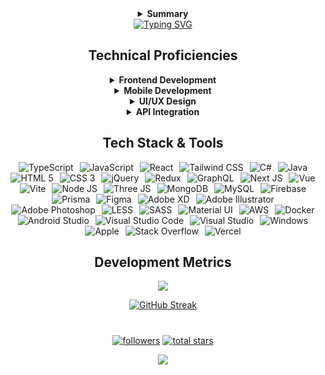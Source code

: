 <div align="center">
<details>
  <summary><b>Summary</b></summary>
I'm a passionate <b>Full Stack Developer</b>, with a strong focus on creating modern, responsive web and mobile applications. I specialise in leveraging the power of <b>React.js</b>, <b>TypeScript</b>, <b>Node.js</b> and <b>TailwindCSS</b> to build clean, user-friendly interfaces that deliver seamless experiences across all devices.
</details>

<div align="center">
  <a href="https://git.io/typing-svg">
    <img src="https://readme-typing-svg.demolab.com?font=Noto+Sans&size=33&pause=100&color=DC0663&background=17000000&width=770&height=60&lines=I'm+a+passionate+Full+Stack+Developer%2C;with+a+strong+focus+on++creating+modern%2C;responsive+web+and+mobile+applications.;I+specialise+in+leveraging+the+power+of+React.js%2C;TypeScript%2C++Node.js+and+TailwindCSS;to+build+clean%2C+user-friendly+interfaces+that+;deliver+seamless+experiences+across+all+devices." alt="Typing SVG">
  </a>
</div>

</div>

<h2 align="center">Technical Proficiencies</h2>
<div align="center">
<details>
  <summary><b>Frontend Development</b></summary>
  Crafting dynamic, responsive and pixel-perfect web applications using <b>React.js</b>, <b>JavaScript</b> & modern frameworks like <b>Next.js</b> and <b>Vue.js</b>.
</details>

<details>
  <summary><b>Mobile Development</b></summary>
  Building cross-platform mobile apps with React Native, ensuring smooth performance on both <b>Android</b> and <b>iOS</b>.
</details>

<details>
  <summary><b>UI/UX Design</b></summary>
  Designing intuitive and contemporary interfaces, with a focus on <b>user experience</b>, <b>accessibility</b> and sleek <b>animations</b>.
</details>

<details>
  <summary><b>API Integration</b></summary>
  Connecting frontends to powerful backends with <b>REST APIs</b> and <b>GraphQL</b>.
</details>
</div>

<h2 align="center">Tech Stack & Tools</h2>
<div align="center">
  <img src="https://skillicons.dev/icons?i=ts" hspace="3" title="TypeScript"/> 
  <img src="https://skillicons.dev/icons?i=js" hspace="3" title="JavaScript"/> 
  <img src="https://skillicons.dev/icons?i=react" hspace="3" title="React"/>
  <img src="https://skillicons.dev/icons?i=tailwind" hspace="3" title="Tailwind CSS"/> 
  <img src="https://skillicons.dev/icons?i=cs" hspace="3" title="C#"/> 
  <img src="https://skillicons.dev/icons?i=java" hspace="3" title="Java"/> 
  <img src="https://skillicons.dev/icons?i=html" hspace="3" title="HTML 5"/> 
  <img src="https://skillicons.dev/icons?i=css" hspace="3" title="CSS 3"/>
  <img src="https://skillicons.dev/icons?i=jquery" hspace="3" title="jQuery"/> 
  <img src="https://skillicons.dev/icons?i=redux" hspace="3" title="Redux"/> 
  <img src="https://skillicons.dev/icons?i=graphql" hspace="3" title="GraphQL"/>
  <img src="https://skillicons.dev/icons?i=nextjs" hspace="3" title="Next JS"/> 
  <img src="https://skillicons.dev/icons?i=vue" hspace="3" title="Vue"/> 
  <img src="https://skillicons.dev/icons?i=vite" hspace="3" title="Vite"/> 
  <img src="https://skillicons.dev/icons?i=nodejs" hspace="3" title="Node JS"/> 
  <img src="https://skillicons.dev/icons?i=threejs" hspace="3" title="Three JS"/>
  <img src="https://skillicons.dev/icons?i=mongodb" hspace="3" title="MongoDB"/> 
  <img src="https://skillicons.dev/icons?i=mysql" hspace="3" title="MySQL"/> 
  <img src="https://skillicons.dev/icons?i=firebase" hspace="3" title="Firebase"/> 
  <img src="https://skillicons.dev/icons?i=prisma" hspace="3" title="Prisma"/>
  <img src="https://skillicons.dev/icons?i=figma" hspace="3" title="Figma"/> 
  <img src="https://skillicons.dev/icons?i=xd" hspace="3" title="Adobe XD"/> 
  <img src="https://skillicons.dev/icons?i=ai" hspace="3" title="Adobe Illustrator"/> 
  <img src="https://skillicons.dev/icons?i=ps" hspace="3" title="Adobe Photoshop"/> 
  <img src="https://skillicons.dev/icons?i=less" hspace="3" title="LESS"/> 
  <img src="https://skillicons.dev/icons?i=sass" hspace="3" title="SASS"/> 
  <img src="https://skillicons.dev/icons?i=materialui" hspace="3" title="Material UI"/> 
  <img src="https://skillicons.dev/icons?i=aws" hspace="3" title="AWS"/> 
  <img src="https://skillicons.dev/icons?i=docker" hspace="3" title="Docker"/> 
  <img src="https://skillicons.dev/icons?i=androidstudio" hspace="3" title="Android Studio"/>
  <img src="https://skillicons.dev/icons?i=vscode" hspace="3" title="Visual Studio Code"/>
  <img src="https://skillicons.dev/icons?i=visualstudio" hspace="3" title="Visual Studio"/> 
  <img src="https://skillicons.dev/icons?i=windows" hspace="3" title="Windows"/>
  <img src="https://skillicons.dev/icons?i=apple" hspace="3" title="Apple"/>
  <img src="https://skillicons.dev/icons?i=stackoverflow" hspace="3" title="Stack Overflow"/> 
  <img src="https://skillicons.dev/icons?i=vercel" hspace="3" title="Vercel"/>
</div>

<h2 align="center">Development Metrics</h2>
<div align="center">
<a href="https://github-readme-stats.vercel.app/api?username=kobra-soft&theme=gotham">
  <img src="https://github-readme-stats.vercel.app/api?username=kobra-soft&count_private=true&show_icons=true&theme=gotham&card_width=475" />
</a>

[![GitHub Streak](https://streak-stats.demolab.com?user=kobra-soft&theme=gotham&card_width=475)](https://git.io/streak-stats)

</div>

#

<p align="center">
  <a href="https://github.com/Kobra-soft?tab=followers">
    <img alt="followers" title="Follow me on Github" src="https://custom-icon-badges.demolab.com/github/followers/Kobra-soft?color=236ad3&labelColor=1155ba&style=for-the-badge&logo=person-add&label=Follow&logoColor=white"/></a>
      
  <a href="https://github.com/Kobra-soft?tab=repositories&sort=stargazers">
    <img alt="total stars" title="Total stars on GitHub" src="https://custom-icon-badges.demolab.com/github/stars/Kobra-soft?color=55960c&style=for-the-badge&labelColor=488207&logo=star"/></a>
</p>

<div align="center">
  
  ![](https://komarev.com/ghpvc/?username=kobra-soft)
  
</div>
